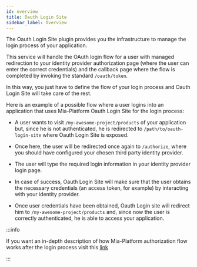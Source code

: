 ```yaml
---
id: overview
title: Oauth Login Site
sidebar_label: Overview
---
```


<!--
WARNING: this file was automatically generated by Mia-Platform Doc Aggregator.
DO NOT MODIFY IT BY HAND.
Instead, modify the source file and run the aggregator to regenerate this file.
-->

The Oauth Login Site plugin provides you the infrastructure to manage the login process of your application.

This service will handle the OAuth login flow for a user with managed redirection to your identity provider authorization page (where the user can enter the correct credentials) and the callback page where the flow is completed by invoking the standard `/oauth/token`.

In this way, you just have to define the flow of your login process and Oauth Login Site will take care of the rest.

Here is an example of a possible flow where a user logins into an application that uses Mia-Platform Oauth Login Site for the login process:

- A user wants to visit `/my-awesome-project/products` of your application but, since he is not authenticated, he is redirected to `/path/to/oauth-login-site` where Oauth Login Site is exposed.

- Once here, the user will be redirected once again to `/authorize`, where you should have configured your chosen third party identity provider.

- The user will type the required login information in your identity provider login page.

- In case of success, Oauth Login Site will make sure that the user obtains the necessary credentials (an access token, for example) by interacting with your identity provider.

- Once user credentials have been obtained, Oauth Login site will redirect him to `/my-awesome-project/products` and, since now the user is correctly authenticated, he is able to access your application.

:::info

If you want an in-depth description of how Mia-Platform  authorization flow works after the login process visit this [link](/console/project-configuration/authorization-flow.md)

:::
